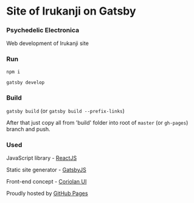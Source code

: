# Site of Irukanji on Gatsby

### Psychedelic Electronica

Web development of Irukanji site

### Run

`npm i`

`gatsby develop`

### Build

`gatsby build` (or `gatsby build --prefix-links`)

After that just copy all from 'build' folder into root of `master` (or `gh-pages`) branch and push.

### Used

JavaScript library - [ReactJS](https://facebook.github.io/react)

Static site generator - [GatsbyJS](https://github.com/gatsbyjs/gatsby)

Front-end concept - [Coriolan UI](https://coriolan-ui.github.io)

Proudly hosted by [GitHub Pages](https://pages.github.com)
